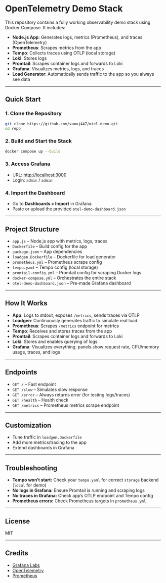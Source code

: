 # OpenTelemetry Demo Stack

This repository contains a fully working observability demo stack using Docker Compose. It includes:

- **Node.js App**: Generates logs, metrics (Prometheus), and traces (OpenTelemetry)
- **Prometheus**: Scrapes metrics from the app
- **Tempo**: Collects traces using OTLP (local storage)
- **Loki**: Stores logs
- **Promtail**: Scrapes container logs and forwards to Loki
- **Grafana**: Visualizes metrics, logs, and traces
- **Load Generator**: Automatically sends traffic to the app so you always see data

---

## Quick Start

### 1. Clone the Repository

```bash
git clone https://github.com/vanuj447/otel-demo.git
cd repo
```

### 2. Build and Start the Stack

```bash
docker compose up --build
```

### 3. Access Grafana

- URL: [http://localhost:3000](http://localhost:3000)
- Login: `admin` / `admin`

### 4. Import the Dashboard

- Go to **Dashboards > Import** in Grafana
- Paste or upload the provided `otel-demo-dashboard.json`

---

## Project Structure

- `app.js` – Node.js app with metrics, logs, traces
- `Dockerfile` – Build config for the app
- `package.json` – App dependencies
- `loadgen.Dockerfile` – Dockerfile for load generator
- `prometheus.yml` – Prometheus scrape config
- `tempo.yaml` – Tempo config (local storage)
- `promtail-config.yml` – Promtail config for scraping Docker logs
- `docker-compose.yml` – Orchestrates the entire stack
- `otel-demo-dashboard.json` – Pre-made Grafana dashboard

---

## How It Works

- **App**: Logs to stdout, exposes `/metrics`, sends traces via OTLP
- **Loadgen**: Continuously generates traffic to simulate real load
- **Prometheus**: Scrapes `/metrics` endpoint for metrics
- **Tempo**: Receives and stores traces from the app
- **Promtail**: Scrapes container logs and forwards to Loki
- **Loki**: Stores and enables querying of logs
- **Grafana**: Visualizes everything; panels show request rate, CPU/memory usage, traces, and logs

---

## Endpoints

- `GET /` – Fast endpoint
- `GET /slow` – Simulates slow response
- `GET /error` – Always returns error (for testing logs/traces)
- `GET /health` – Health check
- `GET /metrics` – Prometheus metrics scrape endpoint

---

## Customization

- Tune traffic in `loadgen.Dockerfile`
- Add more metrics/tracing to the app
- Extend dashboards in Grafana

---

## Troubleshooting

- **Tempo won’t start:** Check your `tempo.yaml` for correct `storage` backend (`local` for demo)
- **No logs in Grafana:** Ensure Promtail is running and scraping logs
- **No traces in Grafana:** Check app’s OTLP endpoint and Tempo config
- **Prometheus errors:** Check Prometheus targets in `prometheus.yml`

---

## License

MIT

---

## Credits

- [Grafana Labs](https://grafana.com/)
- [OpenTelemetry](https://opentelemetry.io/)
- [Prometheus](https://prometheus.io/)
